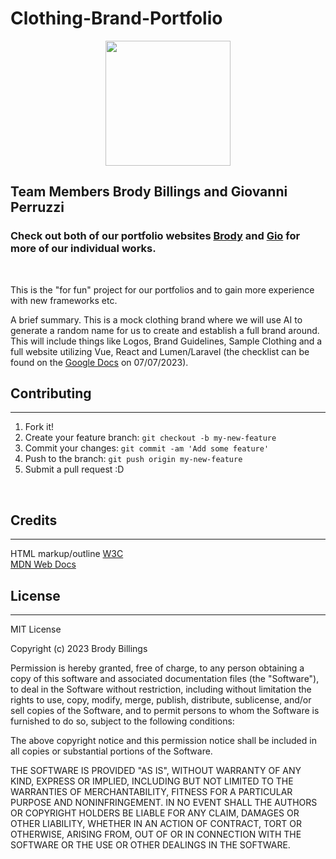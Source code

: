 # Clothing-Brand-Portfolio
<div align="center">
  <img src="" width="200px">
</div>

## Team Members Brody Billings and Giovanni Perruzzi

### Check out both of our portfolio websites [Brody](brodybillings.ca) and [Gio](giovanniperruzzi.com) for more of our individual works.

<br>

This is the "for fun" project for our portfolios and to gain more experience with new frameworks etc.
<br>

A brief summary. This is a mock clothing brand where we will use AI to generate a random name for us to create and establish a full brand around. This will include things like Logos, Brand Guidelines, Sample Clothing and a full website utilizing Vue, React and Lumen/Laravel (the checklist can be found on the [Google Docs](https://docs.google.com/document/d/15c6o5t0odhArYeH4dMaCcP_oMHiB8ezTmzyfTSMjBlI/edit?usp=sharing) on 07/07/2023).


## Contributing
***

1. Fork it!
2. Create your feature branch: `git checkout -b my-new-feature`
3. Commit your changes: `git commit -am 'Add some feature'`
4. Push to the branch: `git push origin my-new-feature`
5. Submit a pull request :D

<br>

## Credits
***
HTML markup/outline [W3C](https://validator.w3.org/)
<br>
[MDN Web Docs](https://developer.mozilla.org/en-US/)
<br>


## License
***
MIT License

Copyright (c) 2023 Brody Billings

Permission is hereby granted, free of charge, to any person obtaining a copy
of this software and associated documentation files (the "Software"), to deal
in the Software without restriction, including without limitation the rights
to use, copy, modify, merge, publish, distribute, sublicense, and/or sell
copies of the Software, and to permit persons to whom the Software is
furnished to do so, subject to the following conditions:

The above copyright notice and this permission notice shall be included in all
copies or substantial portions of the Software.

THE SOFTWARE IS PROVIDED "AS IS", WITHOUT WARRANTY OF ANY KIND, EXPRESS OR
IMPLIED, INCLUDING BUT NOT LIMITED TO THE WARRANTIES OF MERCHANTABILITY,
FITNESS FOR A PARTICULAR PURPOSE AND NONINFRINGEMENT. IN NO EVENT SHALL THE
AUTHORS OR COPYRIGHT HOLDERS BE LIABLE FOR ANY CLAIM, DAMAGES OR OTHER
LIABILITY, WHETHER IN AN ACTION OF CONTRACT, TORT OR OTHERWISE, ARISING FROM,
OUT OF OR IN CONNECTION WITH THE SOFTWARE OR THE USE OR OTHER DEALINGS IN THE
SOFTWARE.